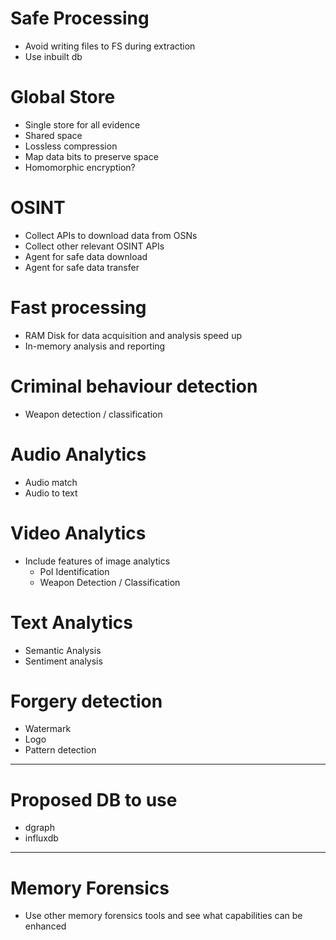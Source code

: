 # Safe Processing
- Avoid writing files to FS during extraction
- Use inbuilt db

# Global Store
- Single store for all evidence
- Shared space
- Lossless compression
- Map data bits to preserve space
- Homomorphic encryption?

# OSINT
- Collect APIs to download data from OSNs
- Collect other relevant OSINT APIs
- Agent for safe data download
- Agent for safe data transfer

# Fast processing
- RAM Disk for data acquisition and analysis speed up
- In-memory analysis and reporting

# Criminal behaviour detection
- Weapon detection / classification

# Audio Analytics
- Audio match
- Audio to text

# Video Analytics
- Include features of image analytics
    - PoI Identification
    - Weapon Detection / Classification

# Text Analytics
- Semantic Analysis
- Sentiment analysis

# Forgery detection
- Watermark
- Logo
- Pattern detection

----------------------------------
# Proposed DB to use
- dgraph
- influxdb
----------------------------------

# Memory Forensics
- Use other memory forensics tools and see what capabilities can be enhanced